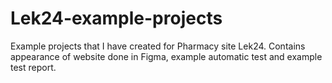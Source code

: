 # Lek24-example-projects
Example projects that I have created for Pharmacy site Lek24. Contains appearance of website done in Figma, example automatic test and example test report.
